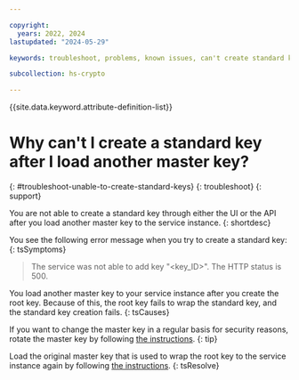 ```yaml
---

copyright:
  years: 2022, 2024
lastupdated: "2024-05-29"

keywords: troubleshoot, problems, known issues, can't create standard keys

subcollection: hs-crypto

---
```


{{site.data.keyword.attribute-definition-list}}




# Why can't I create a standard key after I load another master key?
{: #troubleshoot-unable-to-create-standard-keys}
{: troubleshoot}
{: support}

You are not able to create a standard key through either the UI or the API after you load another master key to the service instance.
{: shortdesc}

You see the following error message when you try to create a standard key:
{: tsSymptoms}

> The service was not able to add key "<key_ID>". The HTTP status is 500.

You load another master key to your service instance after you create the root key. Because of this, the root key fails to wrap the standard key, and the standard key creation fails. 
{: tsCauses}

If you want to change the master key in a regular basis for security reasons, rotate the master key by following [the instructions](/docs/hs-crypto?topic=hs-crypto-rotate-master-key-cli-key-part).
{: tip}

Load the original master key that is used to wrap the root key to the service instance again by following [the instructions](/docs/hs-crypto?topic=hs-crypto-initialize-hsm#load-master-keys).
{: tsResolve}
